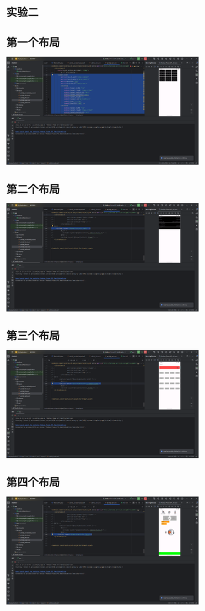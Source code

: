 # 实验二
# 第一个布局
![alt text](image-2.png)
# 第二个布局
![alt text](image-3.png)
# 第三个布局
![alt text](image-4.png)
# 第四个布局
![alt text](image-5.png)
